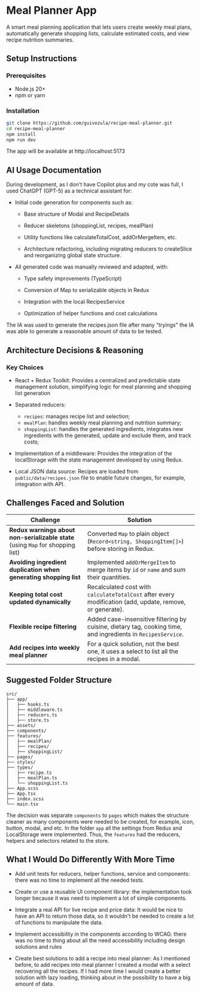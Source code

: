 # Meal Planner App

A smart meal planning application that lets users create weekly meal plans, automatically generate shopping lists, calculate estimated costs, and view recipe nutrition summaries.

## Setup Instructions

### Prerequisites
- Node.js 20+
- npm or yarn

### Installation

```bash
git clone https://github.com/guivezula/recipe-meal-planner.git
cd recipe-meal-planner
npm install
npm run dev
```
The app will be available at http://localhost:5173

## AI Usage Documentation

During development, as I don't have Copilot plus and my cote was full, I used ChatGPT (GPT-5) as a technical assistant for:

- Initial code generation for components such as:

  - Base structure of Modal and RecipeDetails

  - Reducer skeletons (shoppingList, recipes, mealPlan)

  - Utility functions like calculateTotalCost, addOrMergeItem, etc.

  - Architecture refactoring, including migrating reducers to createSlice and reorganizing global state structure.

- All generated code was manually reviewed and adapted, with:

  - Type safety improvements (TypeScript)

  - Conversion of Map to serializable objects in Redux

  - Integration with the local RecipesService

  - Optimization of helper functions and cost calculations

The IA was used to generate the recipes.json file after many "tryings" the IA was able to
generate a reasonable amount of data to be tested.

## Architecture Decisions & Reasoning

### Key Choices

- React + Redux Toolkit: Provides a centralized and predictable state management solution, simplifying logic for meal planning and shopping list generation

- Separated reducers:
  - `recipes`: manages recipe list and selection;
  - `mealPlan`: handles weekly meal planning and nutrition summary;
  - `shoppingList`: handles the generated ingredients, integrates new ingredients with the generated, update and exclude them, and track costs;

- Implementation of a middleware: Provides the integration of the localStorage with the state management developed by using Redux.
- Local JSON data source: Recipes are loaded from `public/data/recipes.json` file to enable future changes, for example, integration with API.

## Challenges Faced and Solution

| Challenge                                                                       | Solution                                                                                                     |
| ------------------------------------------------------------------------------- | ------------------------------------------------------------------------------------------------------------ |
| **Redux warnings about non-serializable state** (using `Map` for shopping list) | Converted `Map` to plain object (`Record<string, ShoppingItem[]>`) before storing in Redux.                  |
| **Avoiding ingredient duplication when generating shopping list**               | Implemented `addOrMergeItem` to merge items by `id` or `name` and sum their quantities.                      |
| **Keeping total cost updated dynamically**                                      | Recalculated cost with `calculateTotalCost` after every modification (add, update, remove, or generate).     |                                                |
| **Flexible recipe filtering**                                                   | Added case-insensitive filtering by cuisine, dietary tag, cooking time, and ingredients in `RecipesService`. |
| **Add recipes into weekly meal planner**                                                   | For a quick solution, not the best one, it uses a select to list all the recipes in a modal. |

## Suggested Folder Structure

```
src/
├── app/
│   ├── hooks.ts
│   ├── middleware.ts
│   ├── reducers.ts
│   ├── store.ts
├── assets/
├── components/
├── features/
│   ├── mealPlan/
│   ├── recipes/
│   ├── shoppingList/
├── pages/
├── styles/
├── types/
│   ├── recipe.ts
│   ├── mealPlan.ts
│   └── shoppingList.ts
├── App.scss
├── App.tsx
├── index.scss
└── main.tsx
```

The decision was separate `components` to `pages` which makes the structure cleaner as many components were needed to
be created, for example, icon, button, modal, and etc. In the folder `app` all the settings from Redux and LocalStorage were
implemented. Thus, the `features` had the reducers, helpers and selectors related to the store.

## What I Would Do Differently With More Time

- Add unit tests for reducers, helper functions, service and components: there was no time to implement all the needed tests.

- Create or use a reusable UI component library: the implementation took longer because it was need to implement a lot of simple components.

- Integrate a real API for live recipe and price data: It would be nice to have an API to return those data, so it wouldn't be needed
to create a lot of functions to manipulate the data.

- Implement accessibility in the components according to WCAG: there was no time to thing about all the need accessibility including design solutions and rules

- Create best solutions to add a recipe into meal planner: As I mentioned before, to add recipes into meal planner I created a modal
with a select recovering all the recipes. If I had more time I would create a better solution with lazy loading, thinking about in 
the possibility to have a big amount of data.
